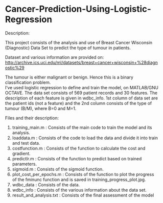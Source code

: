 # Cancer-Prediction-Using-Logistic-Regression

Description:

This project consists of the analysis and use of Breast Cancer Wisconsin (Diagnostic) Data Set to predict the type of tumour in patients.

Dataset and various information are provided on:
http://archive.ics.uci.edu/ml/datasets/breast+cancer+wisconsin+%28diagnostic%29

The tumour is either malignant or benign. Hence this is a binary classification problem.  
I’ve used logistic regression to define and train the model, on MATLAB/GNU OCTAVE.
The data set consists of 569 patient records and 30 features. The description of each feature is given in wdbc_info.
1st column of data set are the patient ids (not a feature) and the 2nd column consists of the type of tumour (B/M), where B=0 and M=1.

Files and their description:
1.	training_main.m : Consists of the main code to train the model and its analysis.
2.	loaddata.m : Consists of the code to load the data and divide it into train and test data.
3.	costfunction.m : Consists of the function to calculate the cost and gradient.
4.	predictlr.m : Consists of the function to predict based on trained parameters.
5.	sigmoid.m : Consists of the sigmoid function.
6.	plot_cost_per_epochs.m : Consists of the function to plot the progress of the fminunc function and is saved in training_progress_plot.jpg.
7.	wdbc_data : Consists of the data.
8.	wdbc_info : Consists of the various information about the data set.
9.  result_and_analysis.txt : Consists of the final assessment of the model
